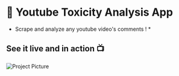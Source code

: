 # 🚀 Youtube Toxicity Analysis App
* Scrape and analyze any youtube video's comments ! *

## See it live and in action 📺
![Project Picture](https://github.com/BelhsanHmida/Comment-Toxicity-Classification/blob/main/Project%20Picture.PNG?raw=true)
